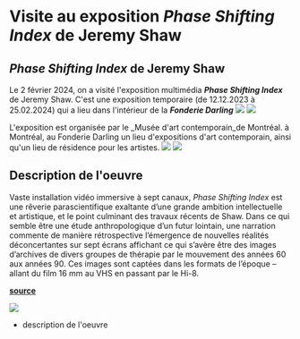 # Visite au exposition _Phase Shifting Index_ de Jeremy Shaw


## _Phase Shifting Index_ de Jeremy Shaw
Le 2 février 2024, on a visité l'exposition multimédia **_Phase Shifting Index_**  de Jeremy Shaw. C'est une exposition temporaire (de 12.12.2023 à 25.02.2024) qui a lieu dans l'intérieur de la _**Fonderie Darling**_
![](https://github.com/danaspivac/H24_V11_inspirations_SPIVAC/blob/main/JEREMY_SHAW_phase_shifting_index/media/entrance.jpg?raw=true)
![](https://github.com/danaspivac/H24_V11_inspirations_SPIVAC/blob/main/JEREMY_SHAW_phase_shifting_index/media/poster_exposition.jpg?raw=true)





L'exposition est organisée par le _Musée d'art contemporain_de Montréal. à Montréal, au Fonderie Darling un lieu d'expositions d'art contemporain, ainsi qu'un lieu de résidence pour les artistes.
![](https://github.com/danaspivac/H24_V11_inspirations_SPIVAC/blob/main/JEREMY_SHAW_phase_shifting_index/media/fonderie_exterieur.jpg?raw=true)
![](https://github.com/danaspivac/H24_V11_inspirations_SPIVAC/blob/main/JEREMY_SHAW_phase_shifting_index/media/fonderie_exterieur2.jpg?raw=true)


## Description de l'oeuvre

Vaste installation vidéo immersive à sept canaux, _Phase Shifting Index_ est une rêverie parascientifique exaltante d’une grande ambition intellectuelle et artistique, et le point culminant des travaux récents de Shaw. Dans ce qui semble être une étude anthropologique d’un futur lointain, une narration commente de manière rétrospective l’émergence de nouvelles réalités déconcertantes sur sept écrans affichant ce qui s’avère être des images d’archives de divers groupes de thérapie par le mouvement des années 60 aux années 90. Ces images sont captées dans les formats de l’époque – allant du film 16 mm au VHS en passant par le Hi-8. 

[**source**](https://fonderiedarling.org/Phase-Shifting-Index)

![](https://github.com/danaspivac/H24_V11_inspirations_SPIVAC/blob/main/JEREMY_SHAW_phase_shifting_index/media/description.jpg?raw=true)
- description de l'oeuvre







